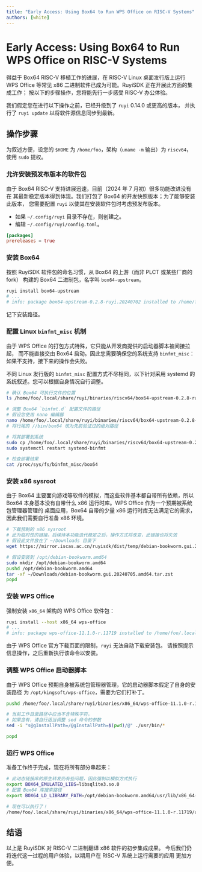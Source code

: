 ```yaml
---
title: "Early Access: Using Box64 to Run WPS Office on RISC-V Systems"
authors: [white]
---
```


# Early Access: Using Box64 to Run WPS Office on RISC-V Systems

得益于 Box64 RISC-V 移植工作的进展，在 RISC-V Linux 桌面发行版上运行 WPS
Office 等常见 x86 二进制软件已成为可能。RuyiSDK 正在开展此方面的集成工作；
按以下的步骤操作，您将能先行一步感受 RISC-V 办公体验。

我们假定您在进行以下操作之前，已经升级到了 `ruyi` 0.14.0 或更高的版本，
并执行了 `ruyi update` 以将软件源信息同步到最新。

## 操作步骤

为叙述方便，设您的 `$HOME` 为 `/home/foo`，架构（`uname -m` 输出）为
`riscv64`，使用 `sudo` 提权。

### 允许安装预发布版本的软件包

由于 Box64 RISC-V 支持进展迅速，目前（2024 年 7 月初）很多功能改进没有在
其最新稳定版本得到体现。我们打包了 Box64 的开发快照版本；为了能够安装此版本，
您需要配置 `ruyi` 以使其在安装软件包时考虑预发布版本。

- 如果 `~/.config/ruyi` 目录不存在，则创建之。
- 编辑 `~/.config/ruyi/config.toml`。

```toml
[packages]
prereleases = true
```

### 安装 Box64

按照 RuyiSDK 软件包的命名习惯，从 Box64 的上游（而非 PLCT 或某些厂商的 fork）
构建的 Box64 二进制包，名字叫 `box64-upstream`。

```sh
ruyi install box64-upstream
# ...
# info: package box64-upstream-0.2.8-ruyi.20240702 installed to /home/foo/.local/share/ruyi/binaries/riscv64/box64-upstream-0.2.8-ruyi.20240702
```

记下安装路径。

### 配置 Linux `binfmt_misc` 机制

由于 WPS Office 的打包方式特殊，它只能从开发商提供的启动器脚本被间接拉起，
而不能直接交由 Box64 启动。因此您需要确保您的系统支持 `binfmt_misc`：
如果不支持，接下来的操作会失败。

不同 Linux 发行版的 `binfmt_misc` 配置方式不尽相同，以下针对采用 systemd
的系统叙述。您可以根据自身情况自行调整。

```sh
# 确认 Box64 可执行文件的位置
ls /home/foo/.local/share/ruyi/binaries/riscv64/box64-upstream-0.2.8-ruyi.20240702/bin/box64

# 调整 Box64 `binfmt.d` 配置文件的路径
# 假设您使用 nano 编辑器
nano /home/foo/.local/share/ruyi/binaries/riscv64/box64-upstream-0.2.8-ruyi.20240702/etc/binfmt.d/box64.conf
# 将行尾的 //bin/box64 改为先前验证过的绝对路径

# 将其部署到系统
sudo cp /home/foo/.local/share/ruyi/binaries/riscv64/box64-upstream-0.2.8-ruyi.20240702/etc/binfmt.d/box64.conf /etc/binfmt.d/box64.conf
sudo systemctl restart systemd-binfmt

# 检查部署结果
cat /proc/sys/fs/binfmt_misc/box64
```

### 安装 x86 sysroot

由于 Box64 主要面向游戏等软件的模拟，而这些软件基本都自带所有依赖，所以 Box64
本身基本没有自带什么 x86 运行时库。WPS Office 作为一个预期被系统包管理器管理的
桌面应用，Box64 自带的少量 x86 运行时库无法满足它的需求，因此我们需要自行准备
x86 环境。

```sh
# 下载预制的 x86 sysroot
# 此为临时性的链接。后续待本功能迭代稳定之后，操作方式将改变，此链接也将失效
# 假设此文件放在了 ~/Downloads 目录下
wget https://mirror.iscas.ac.cn/ruyisdk/dist/temp/debian-bookworm.gui.20240705.amd64.tar.zst

# 假设安装到 /opt/debian-bookworm.amd64
sudo mkdir /opt/debian-bookworm.amd64
pushd /opt/debian-bookworm.amd64
tar -xf ~/Downloads/debian-bookworm.gui.20240705.amd64.tar.zst
popd
```

### 安装 WPS Office

强制安装 `x86_64` 架构的 WPS Office 软件包：

```sh
ruyi install --host x86_64 wps-office
# ...
# info: package wps-office-11.1.0-r.11719 installed to /home/foo/.local/share/ruyi/binaries/x86_64/wps-office-11.1.0-r.11719
```

由于 WPS Office 官方下载页面的限制，`ruyi` 无法自动下载安装包。
请按照提示信息操作，之后重新执行该命令以安装。

### 调整 WPS Office 启动器脚本

由于 WPS Office 预期自身被系统包管理器管理，它的启动器脚本假定了自身的安装路径
为 `/opt/kingsoft/wps-office`，需要为它们打补丁。

```sh
pushd /home/foo/.local/share/ruyi/binaries/x86_64/wps-office-11.1.0-r.11719

# 当前工作目录路径中应当不含特殊字符。
# 如果含有，请自行适当调整 sed 命令的参数
sed -i "s@gInstallPath=/@gInstallPath=$(pwd)/@" ./usr/bin/*

popd
```

### 运行 WPS Office

准备工作终于完成，现在将所有部分串起来：

```sh
# 此动态链接库的原生转发仍有些问题，因此强制以模拟方式执行
export BOX64_EMULATED_LIBS=libsqlite3.so.0
# 配置 Box64 库搜索路径
export BOX64_LD_LIBRARY_PATH=/opt/debian-bookworm.amd64/usr/lib/x86_64-linux-gnu

# 现在可以执行了！
/home/foo/.local/share/ruyi/binaries/x86_64/wps-office-11.1.0-r.11719/usr/bin/wps
```

## 结语

以上是 RuyiSDK 对 RISC-V 二进制翻译 x86 软件的初步集成成果。
今后我们仍将迭代这一过程的用户体验，以期用户在 RISC-V 系统上运行需要的应用
更加方便。
